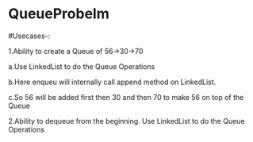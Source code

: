 # QueueProbelm

#Usecases-:

1.Ability to create a Queue of 56->30->70

a.Use LinkedList to do the Queue Operations

b.Here enqueu will internally call append method on LinkedList.

c.So 56 will be added first then 30 and then 70 to make 56 on top of the Queue

2.Ability to dequeue from the beginning. Use LinkedList to do the Queue Operations
